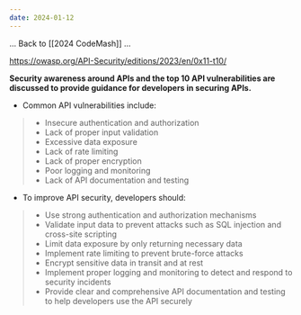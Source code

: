 ```yaml
---
date: 2024-01-12
---
```


... Back to [[2024 CodeMash]] ...





https://owasp.org/API-Security/editions/2023/en/0x11-t10/


**Security awareness around APIs and the top 10 API vulnerabilities are discussed to provide guidance for developers in securing APIs.**

- Common API vulnerabilities include:

> - Insecure authentication and authorization
> - Lack of proper input validation
> - Excessive data exposure
> - Lack of rate limiting
> - Lack of proper encryption
> - Poor logging and monitoring
> - Lack of API documentation and testing

- To improve API security, developers should:

> - Use strong authentication and authorization mechanisms
> - Validate input data to prevent attacks such as SQL injection and cross-site scripting
> - Limit data exposure by only returning necessary data
> - Implement rate limiting to prevent brute-force attacks
> - Encrypt sensitive data in transit and at rest
> - Implement proper logging and monitoring to detect and respond to security incidents
> - Provide clear and comprehensive API documentation and testing to help developers use the API securely